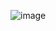 ![image](https://github.com/Shashi7083/Spring-JDBC/assets/88765330/d491b0e2-7fc8-4bf7-badc-d6381ca6df4c)
